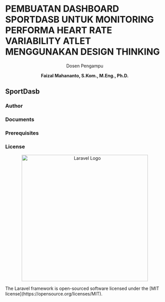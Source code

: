 # PEMBUATAN DASHBOARD SPORTDASB UNTUK MONITORING PERFORMA HEART RATE VARIABILITY ATLET MENGGUNAKAN DESIGN THINKING

<p align="center">Dosen Pengampu</p> 
<p align="center"><b>Faizal Mahananto, S.Kom., M.Eng., Ph.D.</b></p>

## SportDasb

### Author

### Documents

### Prerequisites

### License
<p align="center"><img src="https://raw.githubusercontent.com/laravel/art/master/logo-lockup/5%20SVG/2%20CMYK/1%20Full%20Color/laravel-logolockup-cmyk-red.svg" width="400" alt="Laravel Logo"></a></p>
The Laravel framework is open-sourced software licensed under the [MIT license](https://opensource.org/licenses/MIT).
